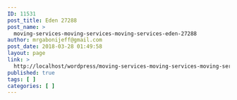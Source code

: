 ```yaml
---
ID: 11531
post_title: Eden 27288
post_name: >
  moving-services-moving-services-moving-services-eden-27288
author: mrgabonijeff@gmail.com
post_date: 2018-03-28 01:49:58
layout: page
link: >
  http://localhost/wordpress/moving-services-moving-services-moving-services-eden-27288/
published: true
tags: [ ]
categories: [ ]
---
```

